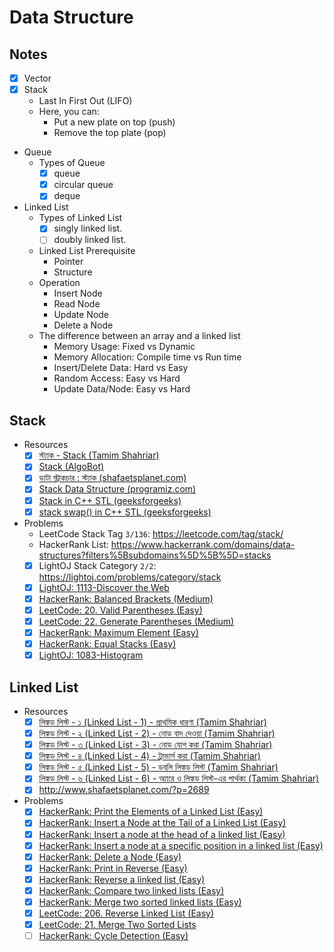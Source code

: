 # Data Structure

## Notes

-   [x] Vector
-   [x] Stack
    -   Last In First Out (LIFO)
    -   Here, you can:
        -   Put a new plate on top (push)
        -   Remove the top plate (pop)
-   Queue
    -   Types of Queue
        -   [x] queue
        -   [x] circular queue
        -   [x] deque
-   Linked List
    -   Types of Linked List
        -   [x] singly linked list.
        -   [ ] doubly linked list.
    -   Linked List Prerequisite
        -   Pointer
        -   Structure
    -   Operation
        -   Insert Node
        -   Read Node
        -   Update Node
        -   Delete a Node
    -   The difference between an array and a linked list
        -   Memory Usage: Fixed vs Dynamic
        -   Memory Allocation: Compile time vs Run time
        -   Insert/Delete Data: Hard vs Easy
        -   Random Access: Easy vs Hard
        -   Update Data/Node: Easy vs Hard

## Stack

-   Resources
    -   [x] [স্ট্যাক - Stack (Tamim Shahriar)](https://youtu.be/-8JxL-dXg6w)
    -   [x] [Stack (AlgoBot)](https://youtu.be/3gwBZwsa_ik)
    -   [x] [ডাটা স্ট্রাকচার : স্ট্যাক (shafaetsplanet.com)](http://www.shafaetsplanet.com/?p=2342)
    -   [x] [Stack Data Structure (programiz.com)](https://www.programiz.com/dsa/stack)
    -   [x] [Stack in C++ STL (geeksforgeeks)](https://www.geeksforgeeks.org/stack-in-cpp-stl/)
    -   [x] [stack swap() in C++ STL (geeksforgeeks)](https://www.geeksforgeeks.org/stack-swap-in-c-stl)
-   Problems
    -   LeetCode Stack Tag `3/136`: https://leetcode.com/tag/stack/
    -   HackerRank List: https://www.hackerrank.com/domains/data-structures?filters%5Bsubdomains%5D%5B%5D=stacks
    -   [x] LightOJ Stack Category `2/2`: https://lightoj.com/problems/category/stack
    -   [x] [LightOJ: 1113-Discover the Web](https://lightoj.com/problem/discover-the-web)
    -   [x] [HackerRank: Balanced Brackets (Medium)](https://www.hackerrank.com/challenges/balanced-brackets)
    -   [x] [LeetCode: 20. Valid Parentheses (Easy)](https://leetcode.com/problems/valid-parentheses/)
    -   [x] [LeetCode: 22. Generate Parentheses (Medium)](https://leetcode.com/problems/generate-parentheses)
    -   [x] [HackerRank: Maximum Element (Easy)](https://www.hackerrank.com/challenges/maximum-element)
    -   [x] [HackerRank: Equal Stacks (Easy)](https://www.hackerrank.com/challenges/equal-stacks/problem)
    -   [x] [LightOJ: 1083-Histogram](https://lightoj.com/problem/histogram)

## Linked List

-   Resources
    -   [x] [লিঙ্কড লিস্ট - ১ (Linked List - 1) - প্রাথমিক ধারণা (Tamim Shahriar)](https://youtu.be/k3wD1KtP8EE)
    -   [x] [লিঙ্কড লিস্ট - ২ (Linked List - 2) - নোড বাদ দেওয়া (Tamim Shahriar)](https://youtu.be/rBc-CApEe3s)
    -   [x] [লিঙ্কড লিস্ট - ৩ (Linked List - 3) - নোড যোগ করা (Tamim Shahriar)](https://youtu.be/VLd6EnfUuWU)
    -   [x] [লিঙ্কড লিস্ট - ৪ (Linked List - 4) - ট্রাভার্স করা (Tamim Shahriar)](https://youtu.be/XLBBmEUILi4)
    -   [x] [লিঙ্কড লিস্ট - ৫ (Linked List - 5) - ডবলি লিঙ্কড লিস্ট (Tamim Shahriar)](https://youtu.be/kyuPR9SqvDY)
    -   [x] [লিঙ্কড লিস্ট - ৬ (Linked List - 6) - অ্যারে ও লিঙ্কড লিস্ট-এর পার্থক্য (Tamim Shahriar)](https://youtu.be/DKpe5gsySag)
    -   [x] http://www.shafaetsplanet.com/?p=2689
-   Problems
    -   [x] [HackerRank: Print the Elements of a Linked List (Easy)](https://www.hackerrank.com/challenges/print-the-elements-of-a-linked-list)
    -   [x] [HackerRank: Insert a Node at the Tail of a Linked List (Easy)](https://www.hackerrank.com/challenges/insert-a-node-at-the-tail-of-a-linked-list)
    -   [x] [HackerRank: Insert a node at the head of a linked list (Easy)](https://www.hackerrank.com/challenges/insert-a-node-at-the-head-of-a-linked-list)
    -   [x] [HackerRank: Insert a node at a specific position in a linked list (Easy)](https://www.hackerrank.com/challenges/insert-a-node-at-a-specific-position-in-a-linked-list)
    -   [x] [HackerRank: Delete a Node (Easy)](https://www.hackerrank.com/challenges/delete-a-node-from-a-linked-list)
    -   [x] [HackerRank: Print in Reverse (Easy)](https://www.hackerrank.com/challenges/print-the-elements-of-a-linked-list-in-reverse)
    -   [x] [HackerRank: Reverse a linked list (Easy)](https://www.hackerrank.com/challenges/reverse-a-linked-list)
    -   [x] [HackerRank: Compare two linked lists (Easy)](https://www.hackerrank.com/challenges/compare-two-linked-lists)
    -   [x] [HackerRank: Merge two sorted linked lists (Easy)](https://www.hackerrank.com/challenges/merge-two-sorted-linked-lists)
    -   [x] [LeetCode: 206. Reverse Linked List (Easy)](https://leetcode.com/problems/reverse-linked-list/)
    -   [x] [LeetCode: 21. Merge Two Sorted Lists](https://leetcode.com/problems/merge-two-sorted-lists)
    -   [ ] [HackerRank: Cycle Detection (Easy)](https://www.hackerrank.com/challenges/detect-whether-a-linked-list-contains-a-cycle)
